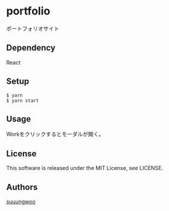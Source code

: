 # portfolio
ポートフォリオサイト

## Dependency
React

## Setup

```
$ yarn
$ yarn start
```

## Usage
Workをクリックするとモーダルが開く。

## License
This software is released under the MIT License, see LICENSE.

## Authors
[suuungwoo](https://github.com/suuungwoo)
